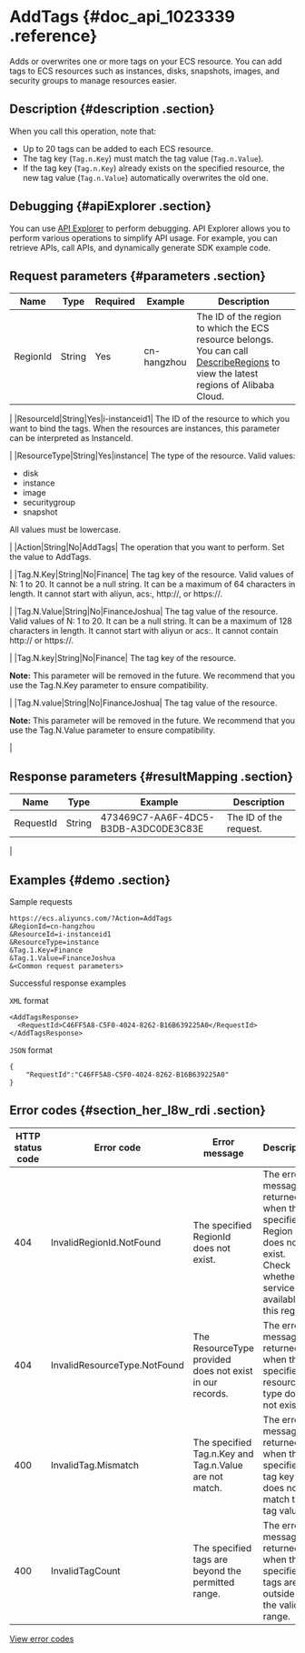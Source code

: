 # AddTags {#doc_api_1023339 .reference}

Adds or overwrites one or more tags on your ECS resource. You can add tags to ECS resources such as instances, disks, snapshots, images, and security groups to manage resources easier.

## Description {#description .section}

When you call this operation, note that:

-   Up to 20 tags can be added to each ECS resource.
-   The tag key \(`Tag.n.Key`\) must match the tag value \(`Tag.n.Value`\).
-   If the tag key \(`Tag.n.Key`\) already exists on the specified resource, the new tag value \(`Tag.n.Value`\) automatically overwrites the old one.

## Debugging {#apiExplorer .section}

You can use [API Explorer](https://api.aliyun.com/#product=Ecs&api=AddTags) to perform debugging. API Explorer allows you to perform various operations to simplify API usage. For example, you can retrieve APIs, call APIs, and dynamically generate SDK example code.

## Request parameters {#parameters .section}

|Name|Type|Required|Example|Description|
|----|----|--------|-------|-----------|
|RegionId|String|Yes|cn-hangzhou| The ID of the region to which the ECS resource belongs. You can call [DescribeRegions](~~25609~~) to view the latest regions of Alibaba Cloud.

 |
|ResourceId|String|Yes|i-instanceid1| The ID of the resource to which you want to bind the tags. When the resources are instances, this parameter can be interpreted as InstanceId.

 |
|ResourceType|String|Yes|instance| The type of the resource. Valid values:

 -   disk
-   instance
-   image
-   securitygroup
-   snapshot

 All values must be lowercase.

 |
|Action|String|No|AddTags| The operation that you want to perform. Set the value to AddTags.

 |
|Tag.N.Key|String|No|Finance| The tag key of the resource. Valid values of N: 1 to 20. It cannot be a null string. It can be a maximum of 64 characters in length. It cannot start with aliyun, acs:, http://, or https://.

 |
|Tag.N.Value|String|No|FinanceJoshua| The tag value of the resource. Valid values of N: 1 to 20. It can be a null string. It can be a maximum of 128 characters in length. It cannot start with aliyun or acs:. It cannot contain http:// or https://.

 |
|Tag.N.key|String|No|Finance| The tag key of the resource.

 **Note:** This parameter will be removed in the future. We recommend that you use the Tag.N.Key parameter to ensure compatibility.

 |
|Tag.N.value|String|No|FinanceJoshua| The tag value of the resource.

 **Note:** This parameter will be removed in the future. We recommend that you use the Tag.N.Value parameter to ensure compatibility.

 |

## Response parameters {#resultMapping .section}

|Name|Type|Example|Description|
|----|----|-------|-----------|
|RequestId|String|473469C7-AA6F-4DC5-B3DB-A3DC0DE3C83E| The ID of the request.

 |

## Examples {#demo .section}

Sample requests

``` {#request_demo}
https://ecs.aliyuncs.com/?Action=AddTags
&RegionId=cn-hangzhou 
&ResourceId=i-instanceid1
&ResourceType=instance
&Tag.1.Key=Finance
&Tag.1.Value=FinanceJoshua
&<Common request parameters>
```

Successful response examples

`XML` format

``` {#xml_return_success_demo}
<AddTagsResponse> 
  <RequestId>C46FF5A8-C5F0-4024-8262-B16B639225A0</RequestId>
</AddTagsResponse>
```

`JSON` format

``` {#json_return_success_demo}
{
	"RequestId":"C46FF5A8-C5F0-4024-8262-B16B639225A0"
}
```

## Error codes {#section_her_l8w_rdi .section}

|HTTP status code|Error code|Error message|Description|
|----------------|----------|-------------|-----------|
|404|InvalidRegionId.NotFound|The specified RegionId does not exist.|The error message returned when the specified Region ID does not exist. Check whether the service is available in this region.|
|404|InvalidResourceType.NotFound|The ResourceType provided does not exist in our records.|The error message returned when the specified resource type does not exist.|
|400|InvalidTag.Mismatch|The specified Tag.n.Key and Tag.n.Value are not match.|The error message returned when the specified tag key does not match the tag value.|
|400|InvalidTagCount|The specified tags are beyond the permitted range.|The error message returned when the specified tags are outside of the valid range.|

[View error codes](https://error-center.aliyun.com/status/product/Ecs)

